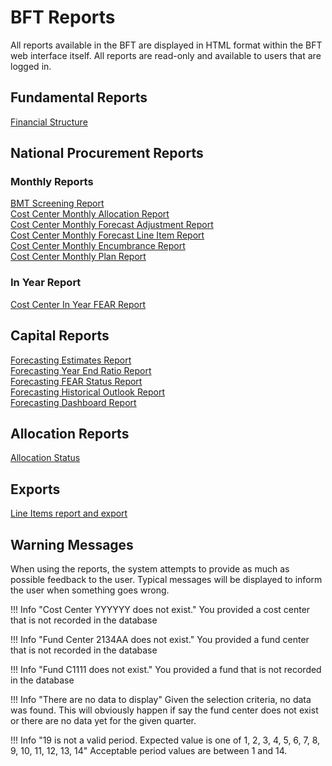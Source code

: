 # BFT Reports

All reports available in the BFT are displayed in HTML format within the BFT web interface itself.  All reports are read-only and available to users that are logged in.

## Fundamental Reports
[Financial Structure](financial-structure.md)  

## National Procurement Reports
### Monthly Reports
[BMT Screening Report](bmt-screening.md)  
[Cost Center Monthly Allocation Report](costcenter-monthly-allocation.md)  
[Cost Center Monthly Forecast Adjustment Report](costcenter-monthly-forecast-adjustment.md)  
[Cost Center Monthly Forecast Line Item Report](costcenter-monthly-forecast-line-item.md)  
[Cost Center Monthly Encumbrance Report](costcenter-monthly-encumbrance.md)  
[Cost Center Monthly Plan Report](costcenter-monthly-plan.md)  

### In Year Report
[Cost Center In Year FEAR Report](costcenter-in-year-fear.md)  

## Capital Reports

[Forecasting Estimates Report](capital-forecasting-estimate.md)  
[Forecasting Year End Ratio Report](./capital-forecasting-year-end-ratio.md)  
[Forecasting FEAR Status Report](capital-forecasting-fear.md)  
[Forecasting Historical Outlook Report](capital-forecasting-historical-outlook.md)  
[Forecasting Dashboard Report](capital-forecasting-dashboard.md)  

## Allocation Reports

[Allocation Status](allocation-status.md)

## Exports
[Line Items report and export](line-item.md)
## Warning Messages

When using the reports, the system attempts to provide as much as possible feedback to the user.  Typical messages will be displayed to inform the user when something goes wrong.

!!! Info "Cost Center YYYYYY does not exist."
    You provided a cost center that is not recorded in the database

!!! Info "Fund Center 2134AA does not exist."
    You provided a fund center that is not recorded in the database

!!! Info "Fund C1111 does not exist."
    You provided a fund that is not recorded in the database

!!! Info "There are no data to display"
    Given the selection criteria, no data was found.  This will obviously happen if say the fund center does not exist or there are no data yet for the given quarter.

!!! Info "19 is not a valid period. Expected value is one of 1, 2, 3, 4, 5, 6, 7, 8, 9, 10, 11, 12, 13, 14"
    Acceptable period values are between 1 and 14.
